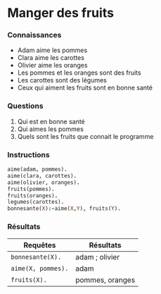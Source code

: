 # Manger des fruits

### Connaissances

* Adam aime les pommes
* Clara aime les carottes
* Olivier aime les oranges
* Les pommes et les oranges sont des fruits
* Les carottes sont des légumes
* Ceux qui aiment les fruits sont en bonne santé

### Questions

1. Qui est en bonne santé
2. Qui aimes les pommes
3. Quels sont les fruits que connait le programme

### Instructions

```prolog
aime(adam, pommes).
aime(clara, carottes).
aime(olivier, oranges).
fruits(pommes).
fruits(oranges).
legumes(carottes).
bonnesante(X):-aime(X,Y), fruits(Y).
```
### Résultats

Requêtes|Résultats
--------|---------
`bonnesante(X).`|adam ; olivier
`aime(X, pommes).`|adam
`fruits(X).`|pommes, oranges

